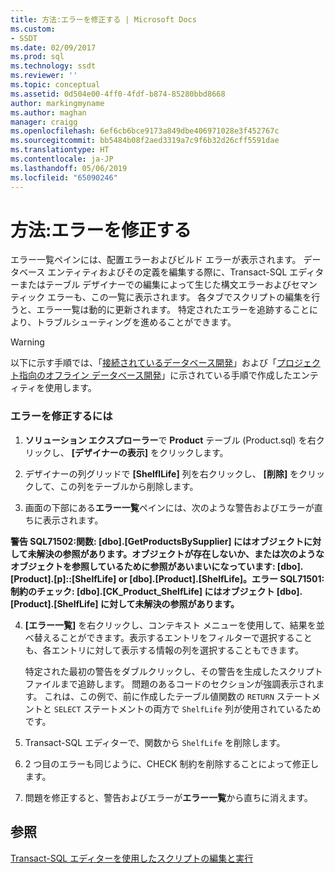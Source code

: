 ```yaml
---
title: 方法:エラーを修正する | Microsoft Docs
ms.custom:
- SSDT
ms.date: 02/09/2017
ms.prod: sql
ms.technology: ssdt
ms.reviewer: ''
ms.topic: conceptual
ms.assetid: 0d504e00-4ff0-4fdf-b874-85280bbd8668
author: markingmyname
ms.author: maghan
manager: craigg
ms.openlocfilehash: 6ef6cb6bce9173a849dbe406971028e3f452767c
ms.sourcegitcommit: bb5484b08f2aed3319a7c9f6b32d26cff5591dae
ms.translationtype: HT
ms.contentlocale: ja-JP
ms.lasthandoff: 05/06/2019
ms.locfileid: "65090246"
---
```

# <a name="how-to-fix-errors"></a>方法:エラーを修正する
エラー一覧ペインには、配置エラーおよびビルド エラーが表示されます。 データベース エンティティおよびその定義を編集する際に、Transact\-SQL エディターまたはテーブル デザイナーでの編集によって生じた構文エラーおよびセマンティック エラーも、この一覧に表示されます。 各タブでスクリプトの編集を行うと、エラー一覧は動的に更新されます。 特定されたエラーを追跡することにより、トラブルシューティングを進めることができます。  
  
> [!WARNING]  
> 以下に示す手順では、「[接続されているデータベース開発](../ssdt/connected-database-development.md)」および「[プロジェクト指向のオフライン データベース開発](../ssdt/project-oriented-offline-database-development.md)」に示されている手順で作成したエンティティを使用します。  
  
### <a name="to-fix-errors"></a>エラーを修正するには  
  
1.  **ソリューション エクスプローラー**で **Product** テーブル (Product.sql) を右クリックし、 **[デザイナーの表示]** をクリックします。  
  
2.  デザイナーの列グリッドで **[ShelflLife]** 列を右クリックし、 **[削除]** をクリックして、この列をテーブルから削除します。  
  
3.  画面の下部にある**エラー一覧**ペインには、次のような警告およびエラーが直ちに表示されます。  
  
**警告 SQL71502:関数: [dbo].[GetProductsBySupplier] にはオブジェクトに対して未解決の参照があります。オブジェクトが存在しないか、または次のようなオブジェクトを参照しているために参照があいまいになっています: [dbo].[Product].[p]::[ShelfLife] or [dbo].[Product].[ShelfLife]。エラー SQL71501:制約のチェック: [dbo].[CK_Product_ShelfLife] にはオブジェクト [dbo].[Product].[ShelfLife] に対して未解決の参照があります。**  
  
4.  **[エラー一覧]** を右クリックし、コンテキスト メニューを使用して、結果を並べ替えることができます。表示するエントリをフィルターで選択することも、各エントリに対して表示する情報の列を選択することもできます。  
  
    特定された最初の警告をダブルクリックし、その警告を生成したスクリプト ファイルまで追跡します。 問題のあるコードのセクションが強調表示されます。 これは、この例で、前に作成したテーブル値関数の `RETURN` ステートメントと `SELECT` ステートメントの両方で `ShelfLife` 列が使用されているためです。  
  
5.  Transact\-SQL エディターで、関数から `ShelfLife` を削除します。  
  
6.  2 つ目のエラーも同じように、CHECK 制約を削除することによって修正します。  
  
7.  問題を修正すると、警告およびエラーが**エラー一覧**から直ちに消えます。  
  
## <a name="see-also"></a>参照  
[Transact-SQL エディターを使用したスクリプトの編集と実行](../ssdt/use-transact-sql-editor-to-edit-and-execute-scripts.md)  
  
